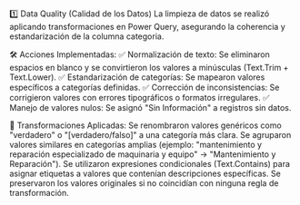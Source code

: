 1️⃣ Data Quality (Calidad de los Datos)
La limpieza de datos se realizó aplicando transformaciones en Power Query, asegurando la coherencia y estandarización de la columna categoria.

🛠 Acciones Implementadas:
✅ Normalización de texto: Se eliminaron espacios en blanco y se convirtieron los valores a minúsculas (Text.Trim + Text.Lower).
✅ Estandarización de categorías: Se mapearon valores específicos a categorías definidas.
✅ Corrección de inconsistencias: Se corrigieron valores con errores tipográficos o formatos irregulares.
✅ Manejo de valores nulos: Se asignó "Sin Información" a registros sin datos.

🔄 Transformaciones Aplicadas:
Se renombraron valores genéricos como "verdadero" o "[verdadero/falso]" a una categoría más clara.
Se agruparon valores similares en categorías amplias (ejemplo: "mantenimiento y reparación especializado de maquinaria y equipo" → "Mantenimiento y Reparación").
Se utilizaron expresiones condicionales (Text.Contains) para asignar etiquetas a valores que contenían descripciones específicas.
Se preservaron los valores originales si no coincidían con ninguna regla de transformación.